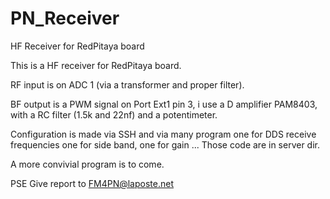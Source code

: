 # PN_Receiver
HF Receiver for RedPitaya board


This is a HF receiver for RedPitaya board.

RF input is on ADC 1 (via a transformer and proper filter).

BF output is a PWM signal on Port Ext1 pin 3, i use a D amplifier PAM8403, with a RC filter (1.5k and 22nf) and a potentimeter.

Configuration is made via SSH and via many program one for DDS receive frequencies one for side band, one for gain ...
Those code are in server dir.

A more convivial program is to come.

PSE Give report to FM4PN@laposte.net

